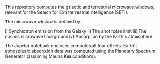 This repository computes the galactic and terrestrial microwave windows, relevant for the Search for Extraterrestrial Intelligence (SETI).

The microwave window is defined by:

i) Synchrotron emission from the Galaxy
ii) The shot noise limit
iii) The cosmic microwave background
iv) Absorption by the Earth's atmosphere

The Jupyter notebook enclosed computes all four effects.  Earth's atmospheric absorption data was computed using the Planetary Spectrum Generator (assuming Mauna Kea conditions).
